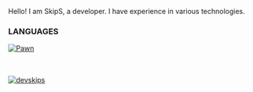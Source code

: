 Hello! I am SkipS, a developer. I have experience in various technologies.

### LANGUAGES

[![Pawn](https://img.shields.io/badge/Pawn-dbb284?style=for-the-badge&logo=pawn&logoColor=white)](https://github.com/pawn-lang)

<br />
<br />

<a href="https://github.com/devskips">
  <img align="center" src="https://github-readme-stats.anuraghazra1.vercel.app/api?username=devskips&show_icons=true&theme=radical&line_height=27" alt="devskips" />
</a>
